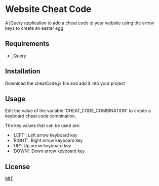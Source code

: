 # Website Cheat Code

A jQuery application to add a cheat code to your website using the arrow keys to create an easter egg

## Requirements

- jQuery

## Installation

Download the cheatCode.js file and add it into your project

## Usage

Edit the value of the variable 'CHEAT_CODE_COMBINATION' to create a keyboard cheat code combination.

The key values that can be used are:

- 'LEFT': Left arrow keyboard key
- 'RIGHT': Right arrow keyboard key
- 'UP': Up arrow keyboard key
- 'DOWN': Down arrow keyboard key

## License

  [MIT](LICENSE)
